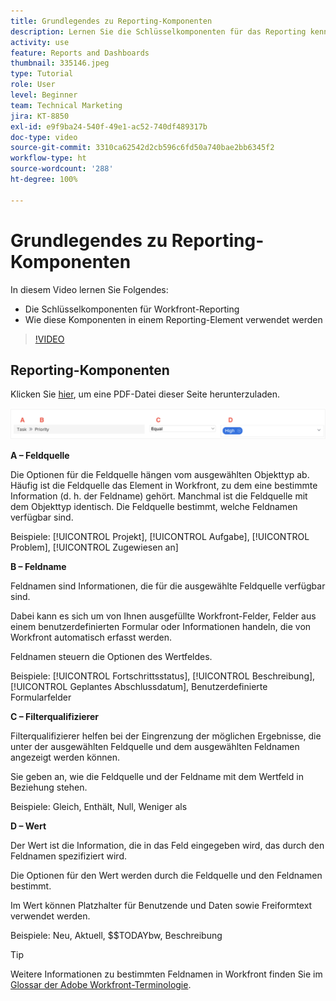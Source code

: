 ```yaml
---
title: Grundlegendes zu Reporting-Komponenten
description: Lernen Sie die Schlüsselkomponenten für das Reporting kennen und wie sie bei einem Reporting-Element in Workfront verwendet werden.
activity: use
feature: Reports and Dashboards
thumbnail: 335146.jpeg
type: Tutorial
role: User
level: Beginner
team: Technical Marketing
jira: KT-8850
exl-id: e9f9ba24-540f-49e1-ac52-740df489317b
doc-type: video
source-git-commit: 3310ca62542d2cb596c6fd50a740bae2bb6345f2
workflow-type: ht
source-wordcount: '288'
ht-degree: 100%

---
```


# Grundlegendes zu Reporting-Komponenten

In diesem Video lernen Sie Folgendes:

* Die Schlüsselkomponenten für Workfront-Reporting
* Wie diese Komponenten in einem Reporting-Element verwendet werden

>[!VIDEO](https://video.tv.adobe.com/v/335146/?quality=12&learn=on)

## Reporting-Komponenten

Klicken Sie [hier](/help/assets/reporting-components.pdf), um eine PDF-Datei dieser Seite herunterzuladen.

![Ein Screenshot des Bildschirms zum Erstellen eines Filters](assets/reporting-components-1.png)

**A – Feldquelle**

Die Optionen für die Feldquelle hängen vom ausgewählten Objekttyp ab. Häufig ist die Feldquelle das Element in Workfront, zu dem eine bestimmte Information (d. h. der Feldname) gehört. Manchmal ist die Feldquelle mit dem Objekttyp identisch.
Die Feldquelle bestimmt, welche Feldnamen verfügbar sind.

Beispiele: [!UICONTROL Projekt], [!UICONTROL Aufgabe], [!UICONTROL Problem], [!UICONTROL Zugewiesen an]

**B – Feldname**

Feldnamen sind Informationen, die für die ausgewählte Feldquelle verfügbar sind.

Dabei kann es sich um von Ihnen ausgefüllte Workfront-Felder, Felder aus einem benutzerdefinierten Formular oder Informationen handeln, die von Workfront automatisch erfasst werden.

Feldnamen steuern die Optionen des Wertfeldes.

Beispiele: [!UICONTROL Fortschrittsstatus], [!UICONTROL Beschreibung], [!UICONTROL Geplantes Abschlussdatum], Benutzerdefinierte Formularfelder

**C – Filterqualifizierer**

Filterqualifizierer helfen bei der Eingrenzung der möglichen Ergebnisse, die unter der ausgewählten Feldquelle und dem ausgewählten Feldnamen angezeigt werden können.

Sie geben an, wie die Feldquelle und der Feldname mit dem Wertfeld in Beziehung stehen.

Beispiele: Gleich, Enthält, Null, Weniger als

**D – Wert**

Der Wert ist die Information, die in das Feld eingegeben wird, das durch den Feldnamen spezifiziert wird.

Die Optionen für den Wert werden durch die Feldquelle und den Feldnamen bestimmt.

Im Wert können Platzhalter für Benutzende und Daten sowie Freiformtext verwendet werden.

Beispiele: Neu, Aktuell, $$TODAYbw, Beschreibung

>[!TIP]
>
>Weitere Informationen zu bestimmten Feldnamen in Workfront finden Sie im [Glossar der Adobe Workfront-Terminologie](https://experienceleague.adobe.com/docs/workfront/using/basics/workfront-terminology-glossary.html?lang=de).

